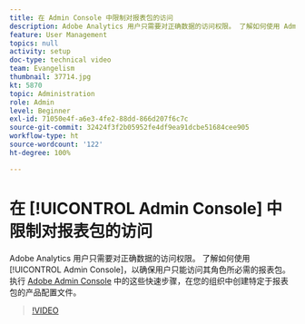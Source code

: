 ```yaml
---
title: 在 Admin Console 中限制对报表包的访问
description: Adobe Analytics 用户只需要对正确数据的访问权限。 了解如何使用 Admin Console，以确保用户只能访问其角色所必需的报表包。 执行 Adobe Admin Console 中的这些快速步骤，在您的组织中创建特定于报表包的产品配置文件。
feature: User Management
topics: null
activity: setup
doc-type: technical video
team: Evangelism
thumbnail: 37714.jpg
kt: 5870
topic: Administration
role: Admin
level: Beginner
exl-id: 71050e4f-a6e3-4fe2-88dd-866d207f6c7c
source-git-commit: 32424f3f2b05952fe4df9ea91dcbe51684cee905
workflow-type: ht
source-wordcount: '122'
ht-degree: 100%

---
```


# 在 [!UICONTROL Admin Console] 中限制对报表包的访问

Adobe Analytics 用户只需要对正确数据的访问权限。 了解如何使用 [!UICONTROL Admin Console]，以确保用户只能访问其角色所必需的报表包。 执行 [Adobe Admin Console](https://adminconsole.adobe.com/) 中的这些快速步骤，在您的组织中创建特定于报表包的产品配置文件。

>[!VIDEO](https://video.tv.adobe.com/v/37714/?quality=12&learn=on)
